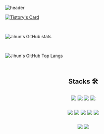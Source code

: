 <div align="left">
  
![header](https://capsule-render.vercel.app/api?type=Cylinder&color=timeGradient&text=Welcome%20to%20Jihun's%20GitHub%20👋&animation=twinkling&fontSize=35&fontAlignY=50&fontAlign=50&height=250)

[![Tistory's Card](https://github-readme-tistory-card.vercel.app/api?name=harryjh&theme=default)](https://harryjh.tistory.com)

</div><br>


![Jihun's GitHub stats](https://github-readme-stats.vercel.app/api?username=Jihun1215&include_all_commits=false&theme=nord&hide_border=true&count_private=true)

 
<br>

![Jihun's GitHub Top Langs](https://github-readme-stats.vercel.app/api/top-langs/?username=Jihun1215&layout=compact)
<br>

</div><br>
<div align="center">
<h2>
<p>  
Stacks 🛠️
</p>  
<p> 
<img src="https://img.shields.io/badge/HTML5-E34F26?style=for-the-badge&logo=HTML5&logoColor=white">
<img src="https://img.shields.io/badge/CSS3-1572B6?style=for-the-badge&logo=CSS3&logoColor=white">
<img src="https://img.shields.io/badge/JavaScript-F7DF1E?style=for-the-badge&logo=JavaScript&logoColor=white">
<img src="https://img.shields.io/badge/typescript-3178C6?style=for-the-badge&logo=typescript&logoColor=white">
</p>

<p>
<img src="https://img.shields.io/badge/React-61DAFB?style=for-the-badge&logo=React&logoColor=white">
<img src="https://img.shields.io/badge/styledcomponents-DB7093?style=for-the-badge&logo=Styledcomponents&logoColor=white">
<img src="https://img.shields.io/badge/Redux-764ABC?style=for-the-badge&logo=Redux&logoColor=white">
<img src="https://img.shields.io/badge/recoil-3578E5?style=for-the-badge&logo=recoil&logoColor=white">
<img src="https://img.shields.io/badge/ReactQuery-FF4154?style=for-the-badge&logo=ReactQuery&logoColor=white">
</p>

<p>  
<img src="https://img.shields.io/badge/github-181717?style=for-the-badge&logo=github&logoColor=white">
<img src="https://img.shields.io/badge/Git-F05032?style=for-the-badge&logo=Git&logoColor=white">
</p>

</h2>


</div>


